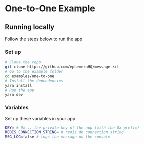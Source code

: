 # One-to-One Example

## Running locally

Follow the steps below to run the app

### Set up

```bash [cmd]
# Clone the repo
git clone https://github.com/ephemeraHQ/message-kit
# Go to the example folder
cd examples/one-to-one
# Install the dependencies
yarn install
# Run the app
yarn dev
```

### Variables

Set up these variables in your app

```bash [cmd]
KEY= # 0x... the private key of the app (with the 0x prefix)
REDIS_CONNECTION_STRING= # redis db connection string
MSG_LOG=false # logs the message on the console
```
